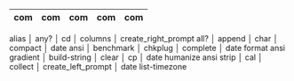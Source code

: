| com   | com | com | com | com |
| ----------  | -----------  | ------- | ------------------ | ------- |
alias         │ any?         │ cd      │ columns            │ create_right_prompt
all?          │ append       │ char    │ compact            │ date
ansi          │ benchmark    │ chkplug │ complete           │ date format
ansi gradient │ build-string │ clear   │ cp                 │ date humanize
ansi strip    │ cal          │ collect │ create_left_prompt │ date list-timezone
